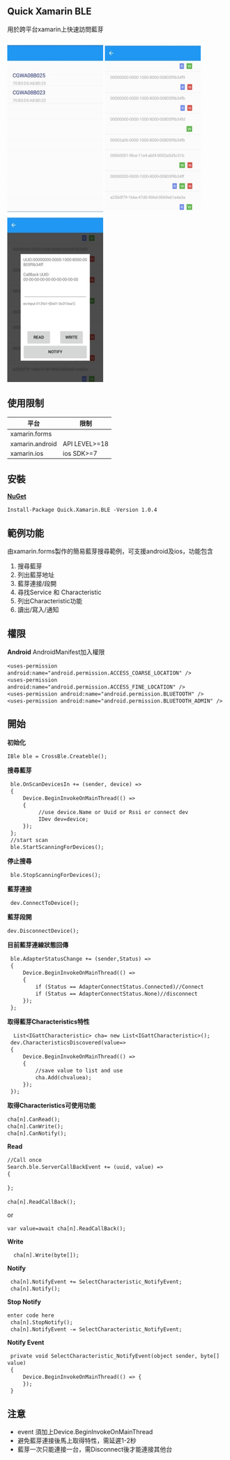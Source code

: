  
## Quick Xamarin BLE
用於跨平台xamarin上快速訪問藍芽

![scan](https://github.com/4a0g0085/Quick.Xamarin.BLE/blob/master/src/m3.jpg)
![read/write/notify](https://github.com/4a0g0085/Quick.Xamarin.BLE/blob/master/src/m1.jpg)
![Characteristic list](https://github.com/4a0g0085/Quick.Xamarin.BLE/blob/master/src/m2.jpg)

## 使用限制

|平台  |限制  |
|--|--|
| xamarin.forms |  |
| xamarin.android   |API LEVEL>=18  |
| xamarin.ios | ios SDK>=7|
 
## 安裝
[**NuGet**](https://www.nuget.org/packages/Quick.Xamarin.BLE/)

	Install-Package Quick.Xamarin.BLE -Version 1.0.4
	
## 範例功能
由xamarin.forms製作的簡易藍芽搜尋範例，可支援android及ios，功能包含

 1. 搜尋藍芽
 2. 列出藍芽地址
 3. 藍芽連接/段開
 4. 尋找Service 和 Characteristic
 5. 列出Characteristic功能
 6. 讀出/寫入/通知 
## 權限
**Android**
AndroidManifest加入權限

    <uses-permission android:name="android.permission.ACCESS_COARSE_LOCATION" />
    <uses-permission android:name="android.permission.ACCESS_FINE_LOCATION" />
    <uses-permission android:name="android.permission.BLUETOOTH" />
    <uses-permission android:name="android.permission.BLUETOOTH_ADMIN" />

## 開始
**初始化**

    IBle ble = CrossBle.Createble(); 
**搜尋藍芽**

     ble.OnScanDevicesIn += (sender, device) =>
     {
         Device.BeginInvokeOnMainThread(() =>
         { 
              //use device.Name or Uuid or Rssi or connect dev
              IDev dev=device;
         });
     };
     //start scan
     ble.StartScanningForDevices();

**停止搜尋**

     ble.StopScanningForDevices();
 **藍芽連接**

     dev.ConnectToDevice();
  **藍芽段開**
  

    dev.DisconnectDevice();

 **目前藍芽連線狀態回傳**
 

     ble.AdapterStatusChange += (sender,Status) =>
     {
		 Device.BeginInvokeOnMainThread(() =>
	     { 
			 if (Status == AdapterConnectStatus.Connected)//Connect
			 if (Status == AdapterConnectStatus.None)//disconnect
	     });
     };

   
 **取得藍芽Characteristics特性**

      List<IGattCharacteristic> cha= new List<IGattCharacteristic>();
     dev.CharacteristicsDiscovered(value=>
     {  
	     Device.BeginInvokeOnMainThread(() =>
	     {   
		     //save value to list and use
		     cha.Add(chvaluea); 
	     });
     });
**取得Characteristics可使用功能**

    cha[n].CanRead();
    cha[n].CanWrite();
    cha[n].CanNotify();

  
 **Read**
 
	//Call once
    Search.ble.ServerCallBackEvent += (uuid, value) => 
    {
    
    };
    
    cha[n].ReadCallBack();
	
or

    var value=await cha[n].ReadCallBack();

 **Write**
 

      cha[n].Write(byte[]);

  **Notify**

     cha[n].NotifyEvent += SelectCharacteristic_NotifyEvent;
     cha[n].Notify();

  **Stop Notify**
  

    enter code here
     cha[n].StopNotify();
     cha[n].NotifyEvent -= SelectCharacteristic_NotifyEvent;
     
  **Notify Event**
  

     private void SelectCharacteristic_NotifyEvent(object sender, byte[] value)
     {
         Device.BeginInvokeOnMainThread(() => { 
         });
     }
## 注意

 - event 須加上Device.BeginInvokeOnMainThread
 - 避免藍芽連接後馬上取得特性，需延遲1-2秒
 - 藍芽一次只能連接一台，需Disconnect後才能連接其他台
 
